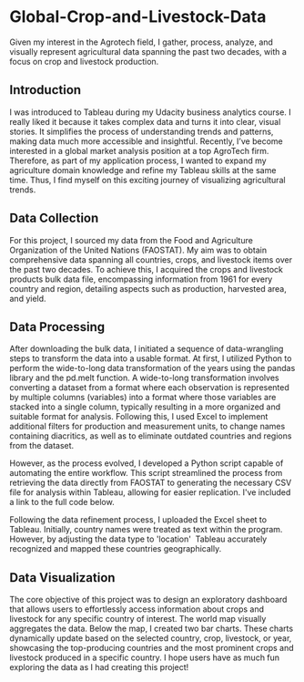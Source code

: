 # Global-Crop-and-Livestock-Data
Given my interest in the Agrotech field, I  gather, process, analyze, and visually represent agricultural data spanning the past two decades, with a focus on crop and livestock production. 

## Introduction
I was introduced to Tableau during my Udacity business analytics course. I really liked it because it takes complex data and turns it into clear, visual stories. It simplifies the process of understanding trends and patterns, making data much more accessible and insightful.
Recently, I’ve become interested in a global market analysis position at a top AgroTech firm. Therefore, as part of my application process, I wanted to expand my agriculture domain knowledge and refine my Tableau skills at the same time. Thus, I find myself on this exciting journey of visualizing agricultural trends.

## Data Collection
For this project, I sourced my data from the Food and Agriculture Organization of the United Nations (FAOSTAT). My aim was to obtain comprehensive data spanning all countries, crops, and livestock items over the past two decades. To achieve this, I acquired the crops and livestock products bulk data file, encompassing information from 1961 for every country and region, detailing aspects such as production, harvested area, and yield.

## Data Processing
After downloading the bulk data, I initiated a sequence of data-wrangling steps to transform the data into a usable format. At first, I utilized Python to perform the wide-to-long data transformation of the years using the pandas library and the pd.melt function. A wide-to-long transformation involves converting a dataset from a format where each observation is represented by multiple columns (variables) into a format where those variables are stacked into a single column, typically resulting in a more organized and suitable format for analysis. Following this, I used Excel to implement additional filters for production and measurement units, to change names containing diacritics, as well as to eliminate outdated countries and regions from the dataset.

However, as the process evolved, I developed a Python script capable of automating the entire workflow. This script streamlined the process from retrieving the data directly from FAOSTAT to generating the necessary CSV file for analysis within Tableau, allowing for easier replication. I've included a link to the full code below. 

Following the data refinement process, I uploaded the Excel sheet to Tableau. Initially, country names were treated as text within the program. However, by adjusting the data type to 'location'  Tableau accurately recognized and mapped these countries geographically.

## Data Visualization
The core objective of this project was to design an exploratory dashboard that allows users to effortlessly access information about crops and livestock for any specific country of interest. The world map visually aggregates the data. Below the map, I created two bar charts. These charts dynamically update based on the selected country, crop, livestock, or year, showcasing the top-producing countries and the most prominent crops and livestock produced in a specific country. I hope users have as much fun exploring the data as I had creating this project!

